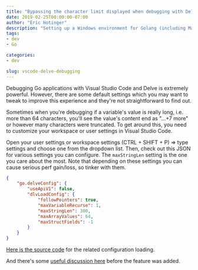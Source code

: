 ```yaml
---
title: "Bypassing the character limit displayed when debugging with Delve and VSCode"
date: 2019-02-25T00:00:00-07:00
author: "Eric Hotinger"
description: "Setting up a Windows environment for Golang (including Make)"
tags:
- dev
- Go

categories:
- dev

slug: vscode-delve-debugging
---
```


Debugging Go applications with Visual Studio Code and Delve is extremely powerful. However, there are some default settings which you may want to tweak to improve this experience and they're not straightforward to find out.

Sometimes when you're debugging if a variable's value is really long, i.e. more than 64 characters, you'll see the value's content end as "...+7 more" or however many characters were truncated. To get around this, you need to customize your workspace or user settings in Visual Studio Code.

Open your user settings or workspace settings (CTRL + SHIFT + P) => type settings and choose one from the dropdown list. Then, check out this JSON for various settings you can configure. The `maxStringLen` setting is the one you care about the most. Note that depending on these settings you can cause serious perf gain/loss, so tinker with them.

```json
{
    "go.delveConfig": {
        "useApiV1": false,
        "dlvLoadConfig": {
            "followPointers": true,
            "maxVariableRecurse": 1,
            "maxStringLen": 300,
            "maxArrayValues": 64,
            "maxStructFields": -1
        }
    }
}
```

[Here is the source code](https://github.com/Microsoft/vscode-go/blob/master/src/goDebugConfiguration.ts) for the related configuration loading.

And there's some [useful discussion here](https://github.com/Microsoft/vscode-go/issues/1555#issuecomment-393366905) before the feature was added.